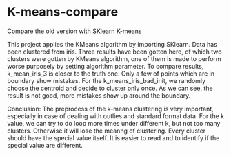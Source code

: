 # K-means-compare

Compare the old version with SKlearn K-means

This project applies the KMeans algorithm by importing SKlearn. 
Data has been clustered from iris. Three results have been gotten here, of which two clusters were gotten by KMeans algorithm, one of them is made to perform worse purposely by setting algorithm parameter.
To compare results, k_mean_iris_3 is closer to the truth one. Only a few of points which are in boundary show mistakes. 
For the k_means_iris_bad_init, we randomly choose the centroid and decide to cluster only once.
As we can see, the result is not good, more mistakes show up around the boundary. 

Conclusion: 
The preprocess of the k-means clustering is very important, especially in case of dealing with outlies and standard format data.
For the k value, we can try to do loop more times under different k, but not too many clusters. Otherwise it will lose the meanng of clustering.
Every cluster should have the special value itself. It is easier to read and to identify if the special value are different.
